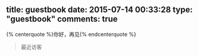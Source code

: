 title: guestbook
date: 2015-07-14 00:33:28
type: "guestbook"
comments: true
---
{% centerquote %}你好，再见{% endcenterquote %}

>最近访客

<div class="ds-recent-visitors" data-num-items="48" data-avatar-size="42" id="ds-recent-visitors"></div>
